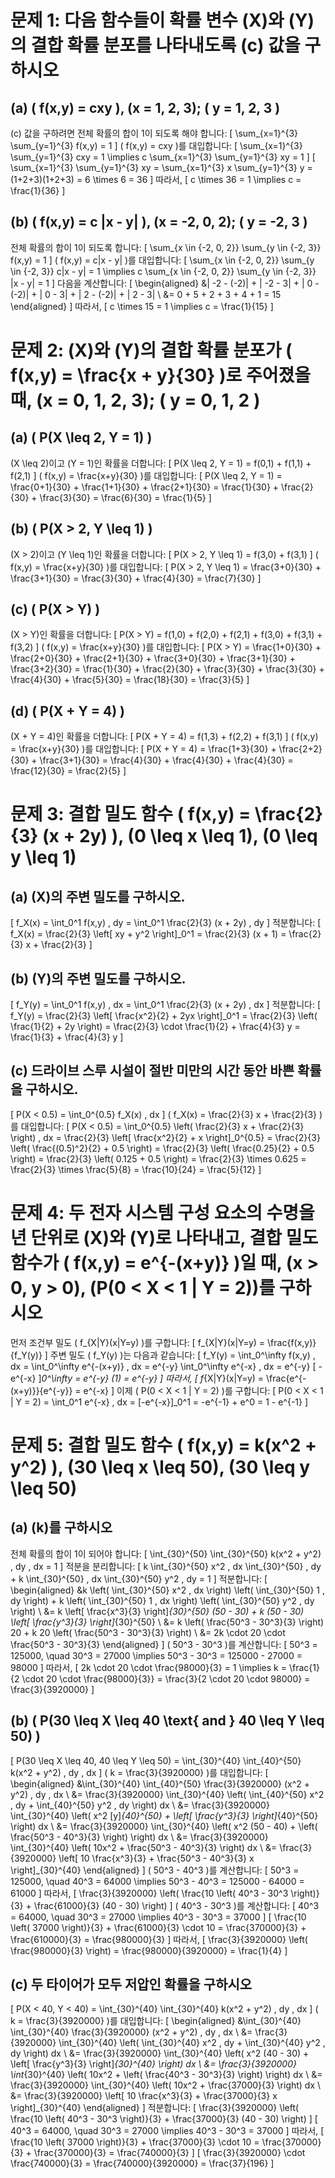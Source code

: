 # 문제 1: 다음 함수들이 확률 변수 \(X\)와 \(Y\)의 결합 확률 분포를 나타내도록 \(c\) 값을 구하시오

## (a) \( f(x,y) = cxy \), \(x = 1, 2, 3\); \( y = 1, 2, 3 \)

\(c\) 값을 구하려면 전체 확률의 합이 1이 되도록 해야 합니다:
\[
\sum_{x=1}^{3} \sum_{y=1}^{3} f(x,y) = 1
\]
\( f(x,y) = cxy \)를 대입합니다:
\[
\sum_{x=1}^{3} \sum_{y=1}^{3} cxy = 1 \implies c \sum_{x=1}^{3} \sum_{y=1}^{3} xy = 1
\]
\[
\sum_{x=1}^{3} \sum_{y=1}^{3} xy = \sum_{x=1}^{3} x \sum_{y=1}^{3} y = (1+2+3)(1+2+3) = 6 \times 6 = 36
\]
따라서,
\[
c \times 36 = 1 \implies c = \frac{1}{36}
\]

## (b) \( f(x,y) = c |x - y| \), \(x = -2, 0, 2\); \( y = -2, 3 \)

전체 확률의 합이 1이 되도록 합니다:
\[
\sum_{x \in \{-2, 0, 2\}} \sum_{y \in \{-2, 3\}} f(x,y) = 1
\]
\( f(x,y) = c|x - y| \)를 대입합니다:
\[
\sum_{x \in \{-2, 0, 2\}} \sum_{y \in \{-2, 3\}} c|x - y| = 1 \implies c \sum_{x \in \{-2, 0, 2\}} \sum_{y \in \{-2, 3\}} |x - y| = 1
\]
다음을 계산합니다:
\[
\begin{aligned}
&| -2 - (-2)| + | -2 - 3| + | 0 - (-2)| + | 0 - 3| + | 2 - (-2)| + | 2 - 3| \\
&= 0 + 5 + 2 + 3 + 4 + 1 = 15
\end{aligned}
\]
따라서,
\[
c \times 15 = 1 \implies c = \frac{1}{15}
\]

# 문제 2: \(X\)와 \(Y\)의 결합 확률 분포가 \( f(x,y) = \frac{x + y}{30} \)로 주어졌을 때, \(x = 0, 1, 2, 3\); \( y = 0, 1, 2 \)

## (a) \( P(X \leq 2, Y = 1) \)

\(X \leq 2\)이고 \(Y = 1\)인 확률을 더합니다:
\[
P(X \leq 2, Y = 1) = f(0,1) + f(1,1) + f(2,1)
\]
\( f(x,y) = \frac{x+y}{30} \)를 대입합니다:
\[
P(X \leq 2, Y = 1) = \frac{0+1}{30} + \frac{1+1}{30} + \frac{2+1}{30} = \frac{1}{30} + \frac{2}{30} + \frac{3}{30} = \frac{6}{30} = \frac{1}{5}
\]

## (b) \( P(X > 2, Y \leq 1) \)

\(X > 2\)이고 \(Y \leq 1\)인 확률을 더합니다:
\[
P(X > 2, Y \leq 1) = f(3,0) + f(3,1)
\]
\( f(x,y) = \frac{x+y}{30} \)를 대입합니다:
\[
P(X > 2, Y \leq 1) = \frac{3+0}{30} + \frac{3+1}{30} = \frac{3}{30} + \frac{4}{30} = \frac{7}{30}
\]

## (c) \( P(X > Y) \)

\(X > Y\)인 확률을 더합니다:
\[
P(X > Y) = f(1,0) + f(2,0) + f(2,1) + f(3,0) + f(3,1) + f(3,2)
\]
\( f(x,y) = \frac{x+y}{30} \)를 대입합니다:
\[
P(X > Y) = \frac{1+0}{30} + \frac{2+0}{30} + \frac{2+1}{30} + \frac{3+0}{30} + \frac{3+1}{30} + \frac{3+2}{30} = \frac{1}{30} + \frac{2}{30} + \frac{3}{30} + \frac{3}{30} + \frac{4}{30} + \frac{5}{30} = \frac{18}{30} = \frac{3}{5}
\]

## (d) \( P(X + Y = 4) \)

\(X + Y = 4\)인 확률을 더합니다:
\[
P(X + Y = 4) = f(1,3) + f(2,2) + f(3,1)
\]
\( f(x,y) = \frac{x+y}{30} \)를 대입합니다:
\[
P(X + Y = 4) = \frac{1+3}{30} + \frac{2+2}{30} + \frac{3+1}{30} = \frac{4}{30} + \frac{4}{30} + \frac{4}{30} = \frac{12}{30} = \frac{2}{5}
\]

# 문제 3: 결합 밀도 함수 \( f(x,y) = \frac{2}{3} (x + 2y) \), \(0 \leq x \leq 1\), \(0 \leq y \leq 1\)

## (a) \(X\)의 주변 밀도를 구하시오.

\[
f_X(x) = \int_0^1 f(x,y) \, dy = \int_0^1 \frac{2}{3} (x + 2y) \, dy
\]
적분합니다:
\[
f_X(x) = \frac{2}{3} \left[ xy + y^2 \right]_0^1 = \frac{2}{3} (x + 1) = \frac{2}{3} x + \frac{2}{3}
\]

## (b) \(Y\)의 주변 밀도를 구하시오.

\[
f_Y(y) = \int_0^1 f(x,y) \, dx = \int_0^1 \frac{2}{3} (x + 2y) \, dx
\]
적분합니다:
\[
f_Y(y) = \frac{2}{3} \left[ \frac{x^2}{2} + 2yx \right]_0^1 = \frac{2}{3} \left( \frac{1}{2} + 2y \right) = \frac{2}{3} \cdot \frac{1}{2} + \frac{4}{3} y = \frac{1}{3} + \frac{4}{3} y
\]

## (c) 드라이브 스루 시설이 절반 미만의 시간 동안 바쁜 확률을 구하시오.

\[
P(X < 0.5) = \int_0^{0.5} f_X(x) \, dx
\]
\( f_X(x) = \frac{2}{3} x + \frac{2}{3} \)를 대입합니다:
\[
P(X < 0.5) = \int_0^{0.5} \left( \frac{2}{3} x + \frac{2}{3} \right) \, dx = \frac{2}{3} \left[ \frac{x^2}{2} + x \right]_0^{0.5} = \frac{2}{3} \left( \frac{(0.5)^2}{2} + 0.5 \right) = \frac{2}{3} \left( \frac{0.25}{2} + 0.5 \right) = \frac{2}{3} \left( 0.125 + 0.5 \right) = \frac{2}{3} \times 0.625 = \frac{2}{3} \times \frac{5}{8} = \frac{10}{24} = \frac{5}{12}
\]

# 문제 4: 두 전자 시스템 구성 요소의 수명을 년 단위로 \(X\)와 \(Y\)로 나타내고, 결합 밀도 함수가 \( f(x,y) = e^{-(x+y)} \)일 때, \(x > 0, y > 0\), \(P(0 < X < 1 | Y = 2)\)를 구하시오

먼저 조건부 밀도 \( f_{X|Y}(x|Y=y) \)를 구합니다:
\[
f_{X|Y}(x|Y=y) = \frac{f(x,y)}{f_Y(y)}
\]
주변 밀도 \( f_Y(y) \)는 다음과 같습니다:
\[
f_Y(y) = \int_0^\infty f(x,y) \, dx = \int_0^\infty e^{-(x+y)} \, dx = e^{-y} \int_0^\infty e^{-x} \, dx = e^{-y} [ -e^{-x} ]_0^\infty = e^{-y} (1) = e^{-y}
\]
따라서,
\[
f_{X|Y}(x|Y=y) = \frac{e^{-(x+y)}}{e^{-y}} = e^{-x}
\]
이제 \( P(0 < X < 1 | Y = 2) \)를 구합니다:
\[
P(0 < X < 1 | Y = 2) = \int_0^1 e^{-x} \, dx = [-e^{-x}]_0^1 = -e^{-1} + e^0 = 1 - e^{-1}
\]

# 문제 5: 결합 밀도 함수 \( f(x,y) = k(x^2 + y^2) \), \(30 \leq x \leq 50\), \(30 \leq y \leq 50\)

## (a) \(k\)를 구하시오

전체 확률의 합이 1이 되어야 합니다:
\[
\int_{30}^{50} \int_{30}^{50} k(x^2 + y^2) \, dy \, dx = 1
\]
적분을 분리합니다:
\[
k \int_{30}^{50} x^2 \, dx \int_{30}^{50} \, dy + k \int_{30}^{50} \, dx \int_{30}^{50} y^2 \, dy = 1
\]
적분합니다:
\[
\begin{aligned}
&k \left( \int_{30}^{50} x^2 \, dx \right) \left( \int_{30}^{50} 1 \, dy \right) + k \left( \int_{30}^{50} 1 \, dx \right) \left( \int_{30}^{50} y^2 \, dy \right) \\
&= k \left[ \frac{x^3}{3} \right]_{30}^{50} (50 - 30) + k (50 - 30) \left[ \frac{y^3}{3} \right]_{30}^{50} \\
&= k \left( \frac{50^3 - 30^3}{3} \right) 20 + k 20 \left( \frac{50^3 - 30^3}{3} \right) \\
&= 2k \cdot 20 \cdot \frac{50^3 - 30^3}{3}
\end{aligned}
\]
\( 50^3 - 30^3 \)를 계산합니다:
\[
50^3 = 125000, \quad 30^3 = 27000 \implies 50^3 - 30^3 = 125000 - 27000 = 98000
\]
따라서,
\[
2k \cdot 20 \cdot \frac{98000}{3} = 1 \implies k = \frac{1}{2 \cdot 20 \cdot \frac{98000}{3}} = \frac{3}{2 \cdot 20 \cdot 98000} = \frac{3}{3920000}
\]

## (b) \( P(30 \leq X \leq 40 \text{ and } 40 \leq Y \leq 50) \)

\[
P(30 \leq X \leq 40, 40 \leq Y \leq 50) = \int_{30}^{40} \int_{40}^{50} k(x^2 + y^2) \, dy \, dx
\]
\( k = \frac{3}{3920000} \)를 대입합니다:
\[
\begin{aligned}
&\int_{30}^{40} \int_{40}^{50} \frac{3}{3920000} (x^2 + y^2) \, dy \, dx \\
&= \frac{3}{3920000} \int_{30}^{40} \left( \int_{40}^{50} x^2 \, dy + \int_{40}^{50} y^2 \, dy \right) dx \\
&= \frac{3}{3920000} \int_{30}^{40} \left( x^2 [y]_{40}^{50} + \left[ \frac{y^3}{3} \right]_{40}^{50} \right) dx \\
&= \frac{3}{3920000} \int_{30}^{40} \left( x^2 (50 - 40) + \left( \frac{50^3 - 40^3}{3} \right) \right) dx \\
&= \frac{3}{3920000} \int_{30}^{40} \left( 10x^2 + \frac{50^3 - 40^3}{3} \right) dx \\
&= \frac{3}{3920000} \left[ 10 \frac{x^3}{3} + \frac{50^3 - 40^3}{3} x \right]_{30}^{40}
\end{aligned}
\]
\( 50^3 - 40^3 \)를 계산합니다:
\[
50^3 = 125000, \quad 40^3 = 64000 \implies 50^3 - 40^3 = 125000 - 64000 = 61000
\]
따라서,
\[
\frac{3}{3920000} \left( \frac{10 \left( 40^3 - 30^3 \right)}{3} + \frac{61000}{3} (40 - 30) \right)
\]
\( 40^3 - 30^3 \)를 계산합니다:
\[
40^3 = 64000, \quad 30^3 = 27000 \implies 40^3 - 30^3 = 37000
\]
\[
\frac{10 \left( 37000 \right)}{3} + \frac{61000}{3} \cdot 10 = \frac{370000}{3} + \frac{610000}{3} = \frac{980000}{3}
\]
따라서,
\[
\frac{3}{3920000} \left( \frac{980000}{3} \right) = \frac{980000}{3920000} = \frac{1}{4}
\]

## (c) 두 타이어가 모두 저압인 확률을 구하시오

\[
P(X < 40, Y < 40) = \int_{30}^{40} \int_{30}^{40} k(x^2 + y^2) \, dy \, dx
\]
\( k = \frac{3}{3920000} \)를 대입합니다:
\[
\begin{aligned}
&\int_{30}^{40} \int_{30}^{40} \frac{3}{3920000} (x^2 + y^2) \, dy \, dx \\
&= \frac{3}{3920000} \int_{30}^{40} \left( \int_{30}^{40} x^2 \, dy + \int_{30}^{40} y^2 \, dy \right) dx \\
&= \frac{3}{3920000} \int_{30}^{40} \left( x^2 (40 - 30) + \left[ \frac{y^3}{3} \right]_{30}^{40} \right) dx \\
&= \frac{3}{3920000} \int_{30}^{40} \left( 10x^2 + \left( \frac{40^3 - 30^3}{3} \right) \right) dx \\
&= \frac{3}{3920000} \int_{30}^{40} \left( 10x^2 + \frac{37000}{3} \right) dx \\
&= \frac{3}{3920000} \left[ 10 \frac{x^3}{3} + \frac{37000}{3} x \right]_{30}^{40}
\end{aligned}
\]
적분합니다:
\[
\frac{3}{3920000} \left( \frac{10 \left( 40^3 - 30^3 \right)}{3} + \frac{37000}{3} (40 - 30) \right)
\]
\[
40^3 = 64000, \quad 30^3 = 27000 \implies 40^3 - 30^3 = 37000
\]
따라서,
\[
\frac{10 \left( 37000 \right)}{3} + \frac{37000}{3} \cdot 10 = \frac{370000}{3} + \frac{370000}{3} = \frac{740000}{3}
\]
\[
\frac{3}{3920000} \cdot \frac{740000}{3} = \frac{740000}{3920000} = \frac{37}{196}
\]
